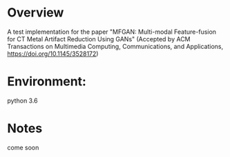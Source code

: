 # Overview

A test implementation for the paper "MFGAN: Multi-modal Feature-fusion for CT Metal Artifact Reduction Using GANs" (Accepted by ACM Transactions on Multimedia Computing, Communications, and Applications, https://doi.org/10.1145/3528172)

# Environment: 
  python 3.6
  
# Notes
  come soon
